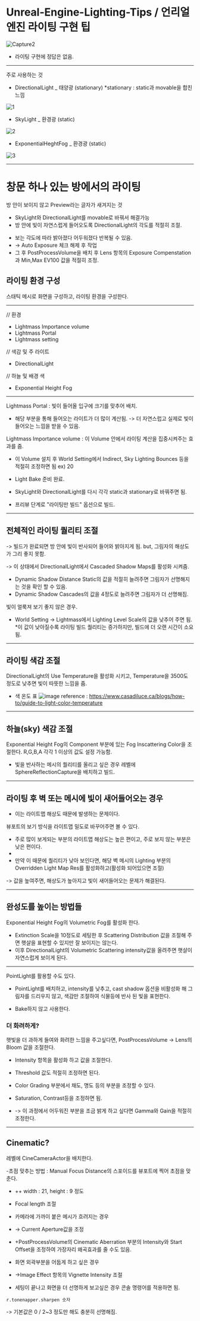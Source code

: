 # Unreal-Engine-Lighting-Tips / 언리얼엔진 라이팅 구현 팁

![Capture2](https://github.com/kcasl/Unreal-Engine-Lighting-Tips/assets/93076513/aa443308-04d2-4b10-8f22-3b10b914241e)

* 라이팅 구현에 정답은 없음. 
---
주로 사용하는 것
- DirectionalLight _ 태양광 (stationary) *stationary : static과 movable을 합친 느낌

![1](https://github.com/kcasl/Unreal-Engine-Lighting-Tips/assets/93076513/f4eb962e-32ae-4889-b418-fb9c0eb0dc06)


- SkyLight _ 환경광 (static)
  
![2](https://github.com/kcasl/Unreal-Engine-Lighting-Tips/assets/93076513/1e0ed6d6-4fdb-4fa0-af49-a58846b8c3cf)

- ExponentialHeghtFog _ 환경광 (static)
  
![3](https://github.com/kcasl/Unreal-Engine-Lighting-Tips/assets/93076513/f5b59c84-712e-49b9-b122-0826faae59cb)

---
<h1>창문 하나 있는 방에서의 라이팅</h1>

방 안이 보이지 않고 Preview라는 글자가 새겨지는 것
+ SkyLight와 DirectionalLight를 movable로 바꿔서 해결가능
+  방 안에 빛이 자연스럽게 들어오도록 DirectionalLight의 각도를 적절히 조절.

* 보는 각도에 따라 밝아졌다 어두워졌다 반복될 수 있음.
* -> Auto Exposure 체크 해제 후 작업
* 그 후 PostProcessVolume을 배치 후 Lens 항목의 Exposure Compenstation과 Min,Max EV100 값을 적절히 조정.

<h2>라이팅 환경 구성</h2>

스태틱 메시로 화면을 구성하고, 라이팅 환경을 구성한다.

---
// 환경
- Lightmass Importance volume
- Lightmass Portal
- Lightmass setting

// 색감 및 주 라이트
- DirectionalLight

// 하늘 및 배경 색
- Exponential Height Fog
---

Lightmass Portal : 빛이 들어올 입구에 크기를 맞추어 배치.
- 해당 부분을 통해 들어오는 라이트가 더 많이 계산됨. -> 더 자연스럽고 실제로 빛이 들어오는 느낌을 받을 수 있음.

Lightmass Importance volume : 이 Volume 안에서 라이팅 계산을 집중시켜주는 효과를 줌.
- 이 Volume 설치 후 World Setting에서 Indirect, Sky Lighting Bounces 등을 적절히 조정하면 됨 ex) 20

- Light Bake 준비 완료.
- SkyLight와 DirectionalLight를 다시 각각 static과 stationary로 바꿔주면 됨.
- 프리뷰 단계로 "라이팅만 빌드" 옵션으로 빌드.

---
<h2>전체적인 라이팅 퀄리티 조절</h2>
-> 빌드가 완료되면 방 안에 빛이 반사되어 들어와 밝아지게 됨.
but, 그림자의 해상도가 그리 좋지 못함.

-> 이 상태에서 DirectionalLight에서 Cascaded Shadow Maps를 활성화 시켜줌.
- Dynamic Shadow Distance Static의 값을 적절히 늘려주면 그림자가 선명해지는 것을 확인 할 수 있음.
- Dynamic Shadow Cascades의 값을 4정도로 늘려주면 그림자가 더 선명해짐.

빛이 얼룩져 보기 좋지 않은 경우. 
- World Setting -> Lightmass에서 Lighting Level Scale의 값을 낮추어 주면 됨.
*이 값이 낮아질수록 라이팅 빌드 퀄리티는 증가하지만, 빌드에 더 오랜 시간이 소요됨.

---
<h2>라이팅 색감 조절</h2>

DirectionalLight의 Use Temperature을 활성화 시키고, Temperature을 3500도 정도로 낮추면 빛이 따뜻한 느낌을 줌.

- 색 온도 표
![image](https://github.com/kcasl/Unreal-Engine-Lighting-Tips/assets/93076513/ac0a84b3-811a-498f-a6c5-a8b47c46a311)
reference : https://www.casadiluce.ca/blogs/how-to/guide-to-light-color-temperature

---
<h2>하늘(sky) 색감 조절</h2>

Exponential Height Fog의 Component 부분에 있는 Fog Inscattering Color을 조절한다.
R,G,B,A 각각 1 이상의 값도 설정 가능함.

- 빛을 반사하는 메시의 퀄리티를 올리고 싶은 경우
레벨에 SphereReflectionCapture을 배치하고 빌드.

---
<h2>라이팅 후 벽 또는 메시에 빛이 새어들어오는 경우</h2>

- 이는 라이트맵 해상도 때문에 발생하는 문제이다.

뷰포트의 보기 방식을 라이트맵 밀도로 바꾸어주면 볼 수 있다.

- 주로 많이 보게되는 부분의 라이트맵 해상도는 높은 편이고, 주로 보지 않는 부분은 낮은 편이다.
- 
- 만약 이 때문에 퀄리티가 낮아 보인다면, 해당 벽 메시의 Lighting 부분의 Overridden Light Map Res를 활성화하고(활성화 되어있으면 조절)

-> 값을 높여주면, 해상도가 높아지고 빛이 새어들어오는 문제가 해결된다.

---
<h2>완성도를 높이는 방법들</h2>

Exponential Height Fog의 Volumetric Fog를 활성화 한다. 

- Extinction Scale을 10정도로 세팅한 후 Scattering Distribution 값을 조절해 주면 햇살을 표현할 수 있지만 잘 보이지는 않는다.
- 이후 DirectionalLight의 Volumetric Scattering intensity값을 올려주면 햇살이 자연스럽게 보이게 된다.

---

PointLight를 활용할 수도 있다. 

- PointLight를 배치하고, intensity를 낮추고, cast shadow 옵션을 비활성화 해 그림자를 드리우지 않고, 색감만 조절하여 식물등에 반사 된 빛을 표현한다.

- Bake하지 않고 사용한다.

### 더 화려하게?

햇빛을 더 과하게 들여와 화려한 느낌을 주고싶다면, PostProcessVolume -> Lens의 Bloom 값을 조절한다.

- Intensity 항목을 활성화 하고 값을 조절한다.
- Threshold 값도 적절히 조정하면 된다. 


- Color Grading 부분에서 채도, 명도 등의 부분을 조정할 수 있다.
- Saturation, Contrast등을 조정하면 됨.

- -> 이 과정에서 어두워진 부분을 조금 밝게 하고 싶다면 Gamma와 Gain을 적절히 조정한다.

---
<h2>Cinematic?</h2>

레벨에 CineCameraActor을 배치한다.


-초점 맞추는 방법 : Manual Focus Distance의 스포이드를 뷰포트에 찍어 초점을 맞춘다.


- ++ width : 21, height : 9 정도
- Focal length 조절


- 카메라에 가까이 붙은 메시가 흐려지는 경우
- -> Current Aperture값을 조정


- +PostProcessVolume의 Cinematic Aberration 부분의 Intensity와 Start Offset을 조정하여 가장자리 왜곡효과를 줄 수도 있음.

  
- 화면 외곽부분을 어둡게 하고 싶은 경우
- ->Image Effect 항목의 Vignette Intensity 조절


- 세팅이 끝나고 화면을 더 선명하게 보고싶은 경우 콘솔 명령어를 적용하면 됨.
 <pre><code>r.tonenapper.sharpen 숫자</code></pre>
 
-> 기본값은 0 / 2~3 정도만 해도 충분히 선명해짐.

